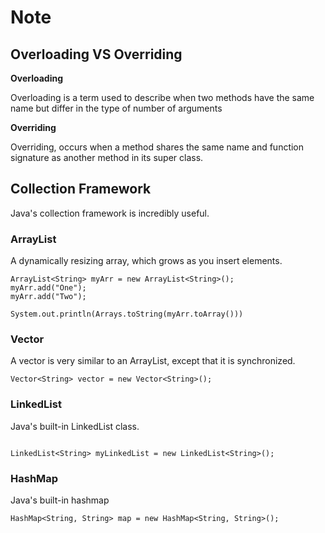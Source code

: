 # Note

## Overloading VS Overriding

<b>Overloading</b>

Overloading is a term used to describe when two methods have the same name but differ in the type of number of arguments

<b>Overriding</b>

Overriding, occurs when a method shares the same name and function signature as another method in its super class.

## Collection Framework
Java's collection framework is incredibly useful.

### ArrayList
A dynamically resizing array, which grows as you insert elements.

```
ArrayList<String> myArr = new ArrayList<String>();
myArr.add("One");
myArr.add("Two");

System.out.println(Arrays.toString(myArr.toArray()))
```

### Vector
A vector is very similar to an ArrayList, except that it is synchronized.

```
Vector<String> vector = new Vector<String>();

```

### LinkedList
Java's built-in LinkedList class.

```

LinkedList<String> myLinkedList = new LinkedList<String>();

```

### HashMap
Java's built-in hashmap

```
HashMap<String, String> map = new HashMap<String, String>();

```
